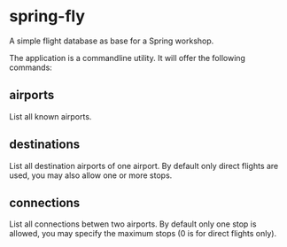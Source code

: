 spring-fly
==========

A simple flight database as base for a Spring workshop.

The application is a commandline utility. It will offer the following commands:

airports
--------

List all known airports.

destinations
------------

List all destination airports of one airport. By default only direct flights are used, you may also allow one or more stops.

connections
-----------

List all connections betwen two airports. By default only one stop is allowed, you may specify the maximum stops (0 is for direct flights only).

